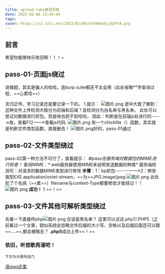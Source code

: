 ```yaml
---
title: upload-labs摸坑历程
date: 2022-02-08 13:44:44
tags: 
cover: https://s2.loli.net/2022/02/08/mfnMdVakLjGXFYA.png
---
```

## 前言
希望你能够快乐依旧啊！！！~

## pass-01-页面js绕过
说做题，其实是骗人的哈哈，连burp suite都还不太会用（此处省略**字查询过程，==心累哇==）

言归正传，学习记录还是要记录一下的。
1.提示：
![图片.png](https://img-blog.csdnimg.cn/img_convert/0e498cf203125b3adfec79f4f568c4fe.png)
途中大致了解到：这种文件上传检测大致分为前端和后端？且检测分为白名单与黑名单。
此处可以尝试对数据进行抓包，但是啥也抓不到哈哈，
因此：判断是在前端js处进行的----->故，查看F12--->查看js代码.
![图片.png](https://img-blog.csdnimg.cn/img_convert/46137a645675ce6edb82f71c129debad.png)
有一个chickfile（）函数，其实就是判断文件类型函数，直接删去！
![图片.png](https://img-blog.csdnimg.cn/img_convert/340f6aae265fed78bda8652b77289890.png)好的，pass-01通过

## pass-02-文件类型绕过
pass-02第一种方法不可行了，查看提示：
*本pass在服务端对数据包的MIME进行检查！*
查询MIME：* web服务器使用MIME来说明发送数据的种类*
服务端检测可：对请求的数据MIME类型进行修改
**步骤**：1：bp抓包---------->2：修改类型EXE.application/octet-stream，==为==JPG.image/jpeg
![图片.png](https://img-blog.csdnimg.cn/img_convert/6fbd0fcf4c4bb20cdb79ec0b623bebd0.png)
此处犯了个毛病（==累==）filename与content-Type都要修改才能绕过！！
![图片.png](https://img-blog.csdnimg.cn/img_convert/2b2e5aae23603a16bbf607832772a02e.png)
**成功！！**==！==

## pass-03-文件其他可解析类型绕过
先看一下直接传php![图片.png](https://img-blog.csdnimg.cn/img_convert/9fb3c5b2c86bb20b7891167475de372d.png)
应该是黑名单？
这里可以试试.php7/.PHP5（之前看过一个文章，貌似系统会忽略文件后缀的大小写、空格以及后缀后面还可以跟==....==,都会被略去？
**.php5**成功上传==！==

### 依旧，听首歌再溜吧！
``下方为大佬传送门``

[请qiao这里](https://www.bilibili.com/video/BV1rc411h7ZQ).
